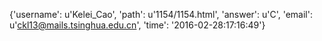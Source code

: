 {'username': u'Kelei_Cao', 'path': u'1154/1154.html', 'answer': u'C', 'email': u'ckl13@mails.tsinghua.edu.cn', 'time': '2016-02-28:17:16:49'}